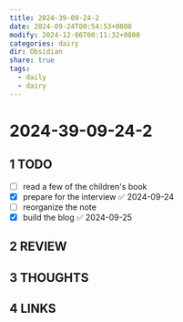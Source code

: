 ```yaml
---
title: 2024-39-09-24-2
date: 2024-09-24T00:54:53+0800
modify: 2024-12-06T00:11:32+0800
categories: dairy
dir: Obsidian
share: true
tags:
  - daily
  - dairy
---
```


# 2024-39-09-24-2

## 1 TODO

- [ ] read a few of the children's book
- [x] prepare for the interview ✅ 2024-09-24
- [ ] reorganize the note
- [x] build the blog ✅ 2024-09-25

## 2 REVIEW

## 3 THOUGHTS

## 4 LINKS